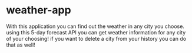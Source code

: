 # weather-app
With this application you can find out the weather in any city you choose. using this 5-day forecast API you can get weather information for any city of your choosing! if you want to delete a city from your history you can do that as well!
